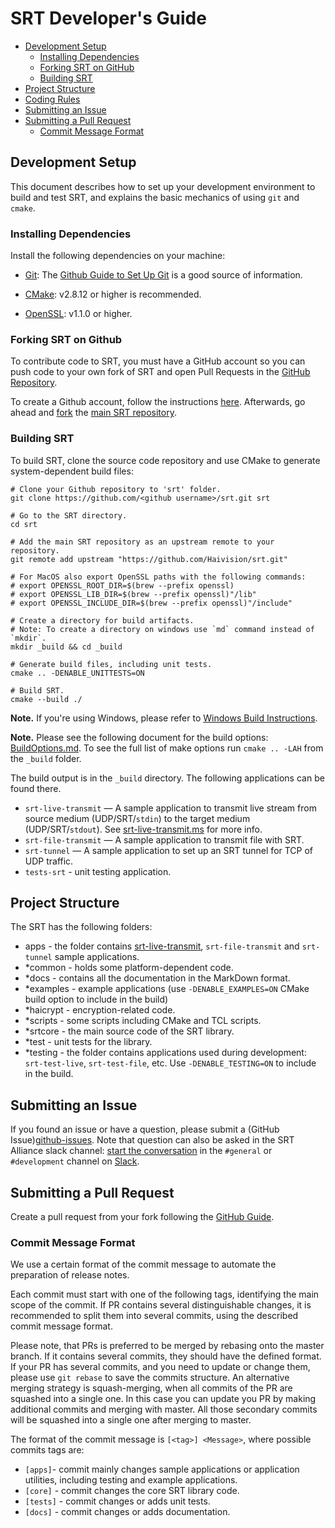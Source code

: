 # SRT Developer's Guide

* [Development Setup](#development-setup)
  * [Installing Dependencies](#installing-dependencies)
  * [Forking SRT on GitHub](#forking-srt-on-github)
  * [Building SRT](#building-srt)
* [Project Structure](#project-structure)
* [Coding Rules](#rules)
* [Submitting an Issue](#submitting-an-issue)
* [Submitting a Pull Request](#submitting-a-pull-request)
  * [Commit Message Format](#commit-message-format)

## Development Setup

This document describes how to set up your development environment to build and test SRT, and explains the basic mechanics of using `git` and `cmake`.

### Installing Dependencies

Install the following dependencies on your machine:

* [Git](http://git-scm.com/): The [Github Guide to
  Set Up Git][git-setup] is a good source of information.

* [CMake](http://cmake.org): v2.8.12 or higher is recommended.

* [OpenSSL](http://www.openssl.org): v1.1.0 or higher.

### Forking SRT on Github

To contribute code to SRT, you must have a GitHub account so you can push code to your own
fork of SRT and open Pull Requests in the [GitHub Repository][github].

To create a Github account, follow the instructions [here](https://github.com/signup/free).
Afterwards, go ahead and [fork](http://help.github.com/forking) the
[main SRT repository][github].

### Building SRT

To build SRT, clone the source code repository and use CMake to generate system-dependent build files:

```shell
# Clone your Github repository to 'srt' folder.
git clone https://github.com/<github username>/srt.git srt

# Go to the SRT directory.
cd srt

# Add the main SRT repository as an upstream remote to your repository.
git remote add upstream "https://github.com/Haivision/srt.git"

# For MacOS also export OpenSSL paths with the following commands:
# export OPENSSL_ROOT_DIR=$(brew --prefix openssl)
# export OPENSSL_LIB_DIR=$(brew --prefix openssl)"/lib"
# export OPENSSL_INCLUDE_DIR=$(brew --prefix openssl)"/include"

# Create a directory for build artifacts.
# Note: To create a directory on windows use `md` command instead of `mkdir`.
mkdir _build && cd _build

# Generate build files, including unit tests.
cmake .. -DENABLE_UNITTESTS=ON

# Build SRT.
cmake --build ./
```

**Note.** If you're using Windows, please refer to [Windows Build Instructions](./build-win..md).

**Note.** Please see the following document for the build options: [BuildOptions.md](./BuildOptions.md). To see the full list of make options run `cmake .. -LAH` from the `_build` folder. 

The build output is in the `_build` directory. The following applications can be found there.

* `srt-live-transmit` — A sample application to transmit live stream from source medium (UDP/SRT/`stdin`)
to the target medium (UDP/SRT/`stdout`). See [srt-live-transmit.ms](./srt-live-transmit.md) for more info.
* `srt-file-transmit` — A sample application to transmit file with SRT.
* `srt-tunnel` — A sample application to set up an SRT tunnel for TCP of UDP traffic.
* `tests-srt` - unit testing application.

## Project Structure

The SRT has the following folders:

* apps - the folder contains [srt-live-transmit](./srt-live-transmit.md), `srt-file-transmit` and `srt-tunnel` sample applications.
* *common - holds some platform-dependent code.
* *docs - contains all the documentation in the MarkDown format.
* *examples - example applications (use `-DENABLE_EXAMPLES=ON` CMake build option to include in the build)
* *haicrypt - encryption-related code.
* *scripts - some scripts including CMake and TCL scripts.
* *srtcore - the main source code of the SRT library.
* *test - unit tests for the library.
* *testing - the folder contains applications used during development: `srt-test-live`, `srt-test-file`, etc. Use `-DENABLE_TESTING=ON` to include in the build.

## Submitting an Issue

If you found an issue or have a question, please submit a (GitHub Issue)[github-issues].
Note that question can also be asked in the SRT Alliance slack channel: [start the conversation](https://slackin-srtalliance.azurewebsites.net/) in the `#general` or `#development` channel on [Slack](https://srtalliance.slack.com).

## Submitting a Pull Request

Create a pull request from your fork following the [GitHub Guide](https://docs.github.com/en/github/collaborating-with-issues-and-pull-requests/creating-a-pull-request-from-a-fork).

### Commit Message Format

We use a certain format of the commit message to automate the preparation of release notes.

Each commit must start with one of the following tags, identifying the main scope of the commit. If PR contains several distinguishable changes, it is recommended to split them into several commits, using the described commit message format.

Please note, that PRs is preferred to be merged by rebasing onto the master branch. If it contains several commits, they should have the defined format. If your PR has several commits, and you need to update or change them, please use `git rebase` to save  the commits structure. An alternative merging strategy is squash-merging, when all commits of the PR are squashed into a single one. In this case you can update you PR by making additional commits and merging with master. All those secondary commits will be squashed into a single one after merging to master.

The format of the commit message is `[<tag>] <Message>`, where possible commits tags are:

* `[apps]`- commit mainly changes sample applications or application utilities, including testing and example applications.
* `[core]` - commit changes the core SRT library code.
* `[tests]` - commit changes or adds unit tests.
* `[docs]` - commit changes or adds documentation.

[git-setup]: https://help.github.com/articles/set-up-git
[github-issues]: https://github.com/Haivision/srt/issues
[github]: https://github.com/Haivision/srt